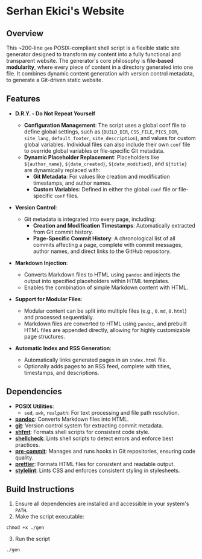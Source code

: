 # Serhan Ekici's Website

## Overview

This ~200-line `gen` POSIX-compliant shell script is a flexible static site generator designed to transform my content into a fully functional and transparent website. The generator's core philosophy is **file-based modularity**, where every piece of content in a directory generated into one file. It combines dynamic content generation with version control metadata, to generate a Git-driven static website.

## Features

- **D.R.Y. - Do Not Repeat Yourself**

  - **Configuration Management**: The script uses a global conf file to define global settings, such as (`BUILD_DIR`, `CSS_FILE`, `PICS_DIR`, `site_lang`, `default_footer`, `site_description`), and values for custom global variables. Individual files can also include their own `conf` file to override global variables or file-specific Git metadata.
  - **Dynamic Placeholder Replacement**: Placeholders like `${author_name}`, `${date_created}`, `${date_modified}`, and `${title}` are dynamically replaced with:
    - **Git Metadata**: For values like creation and modification timestamps, and author names.
    - **Custom Variables**: Defined in either the global `conf` file or file-specific `conf` files.

- **Version Control**:

  - Git metadata is integrated into every page, including:
    - **Creation and Modification Timestamps**: Automatically extracted from Git commit history.
    - **Page-Specific Commit History**: A chronological list of all commits affecting a page, complete with commit messages, author names, and direct links to the GitHub repository.

- **Markdown Injection**:

  - Converts Markdown files to HTML using `pandoc` and injects the output into specified placeholders within HTML templates.
  - Enables the combination of simple Markdown content with HTML.

- **Support for Modular Files**:

  - Modular content can be split into multiple files (e.g., `0.md`, `0.html`) and processed sequentially.
  - Markdown files are converted to HTML using `pandoc`, and prebuilt HTML files are appended directly, allowing for highly customizable page structures.

- **Automatic Index and RSS Generation**:
  - Automatically links generated pages in an `index.html` file.
  - Optionally adds pages to an RSS feed, complete with titles, timestamps, and descriptions.

## Dependencies

- **POSIX Utilities**:
  - `sed`, `awk`, `realpath`: For text processing and file path resolution.
- **[pandoc](https://pandoc.org/)**: Converts Markdown files into HTML.
- **[git](https://git-scm.com/)**: Version control system for extracting commit metadata.
- **[shfmt](https://github.com/mvdan/sh#shfmt)**: Formats shell scripts for consistent code style.
- **[shellcheck](https://github.com/koalaman/shellcheck)**: Lints shell scripts to detect errors and enforce best practices.
- **[pre-commit](https://pre-commit.com/)**: Manages and runs hooks in Git repositories, ensuring code quality.
- **[prettier](https://prettier.io/)**: Formats HTML files for consistent and readable output.
- **[stylelint](https://stylelint.io/)**: Lints CSS and enforces consistent styling in stylesheets.

## Build Instructions

1. Ensure all dependencies are installed and accessible in your system's `PATH`.
2. Make the script executable:

```
chmod +x ./gen
```

3. Run the script

```
./gen
```
